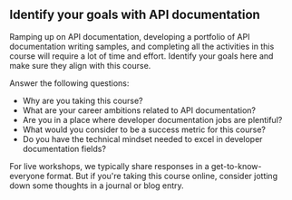 ## Identify your goals with API documentation

Ramping up on API documentation, developing a portfolio of API documentation writing samples, and completing all the activities in this course will require a lot of time and effort. Identify your goals here and make sure they align with this course.

Answer the following questions:

*  Why are you taking this course?
*  What are your career ambitions related to API documentation?
*  Are you in a place where developer documentation jobs are plentiful?
*  What would you consider to be a success metric for this course?
*  Do you have the technical mindset needed to excel in developer documentation fields?

For live workshops, we typically share responses in a get-to-know-everyone format. But if you're taking this course online, consider jotting down some thoughts in a journal or blog entry.
